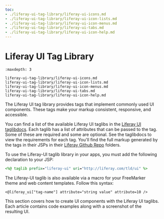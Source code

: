```yaml
---
toc:
- ./liferay-ui-tag-library/liferay-ui-icons.md
- ./liferay-ui-tag-library/liferay-ui-icon-lists.md
- ./liferay-ui-tag-library/liferay-ui-icon-menus.md
- ./liferay-ui-tag-library/liferay-ui-tabs.md
- ./liferay-ui-tag-library/liferay-ui-icon-help.md
---
```

# Liferay UI Tag Library

```{toctree}
:maxdepth: 3

liferay-ui-tag-library/liferay-ui-icons.md
liferay-ui-tag-library/liferay-ui-icon-lists.md
liferay-ui-tag-library/liferay-ui-icon-menus.md
liferay-ui-tag-library/liferay-ui-tabs.md
liferay-ui-tag-library/liferay-ui-icon-help.md
```

The Liferay UI tag library provides tags that implement commonly used UI components. These tags make your markup consistent, responsive, and accessible. 

You can find a list of the available Liferay UI taglibs in the [Liferay UI taglibdocs](https://learn.liferay.com/reference/latest/en/dxp/taglibs/util-taglib/liferay-ui/tld-summary.html). Each taglib has a list of attributes that can be passed to the tag. Some of these are required and some are optional. See the taglibdocs to view the requirements for each tag. You'll find the full markup generated by the tags in  their JSPs in their [Liferay Github Repo](https://github.com/liferay/liferay-portal/tree/7.2.x/portal-web/docroot/html/taglib/ui) folders.

To use the Liferay-UI taglib library in your apps, you must add the following declaration to your JSP:

```jsp
<%@ taglib prefix="liferay-ui" uri="http://liferay.com/tld/ui" %>
```
    
The Liferay-UI taglib is also available via a macro for your FreeMarker theme and web content templates. Follow this syntax:

```
<@liferay_ui["tag-name"] attribute="string value" attribute=10 />
```

This section covers how to create UI components with the Liferay UI taglibs. Each article contains code examples along with a screenshot of the resulting UI.